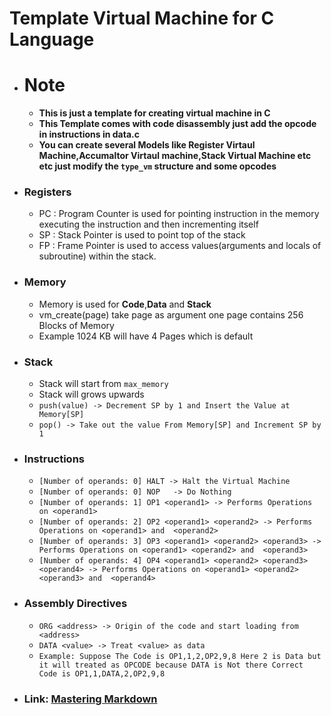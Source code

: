 # Template Virtual Machine for C Language

* # Note
    - **This is just a template for creating virtual machine in C**
    - **This Template comes with code disassembly just add the opcode in instructions in data.c**
    - **You can create several Models like Register Virtaul Machine,Accumaltor Virtaul machine,Stack Virtual Machine etc etc just modify the ```type_vm``` structure and some opcodes**

* ### Registers 
   - PC : Program Counter is used for pointing instruction in the memory executing the instruction and then incrementing itself
   - SP : Stack Pointer is used to point top of the stack
   - FP : Frame Pointer is used to access values(arguments and locals of subroutine) within the stack.
   
 * ### Memory 
    - Memory is used for **Code**,**Data** and **Stack**
    - vm_create(page) take page as argument one page contains 256 Blocks of Memory
    - Example 1024 KB will have 4 Pages which is default

* ### Stack
    - Stack will start from ```max_memory```
    - Stack will grows upwards
    - ```push(value) -> Decrement SP by 1 and Insert the Value at Memory[SP]```
    - ```pop() -> Take out the value From Memory[SP] and Increment SP by 1``` 

* ### Instructions
    - ```[Number of operands: 0] HALT -> Halt the Virtual Machine```
    - ```[Number of operands: 0] NOP   -> Do Nothing```
    - ```[Number of operands: 1] OP1 <operand1> -> Performs Operations on <operand1>```
    - ```[Number of operands: 2] OP2 <operand1> <operand2> -> Performs Operations on <operand1> and  <operand2>```
    - ```[Number of operands: 3] OP3 <operand1> <operand2> <operand3> -> Performs Operations on <operand1> <operand2> and  <operand3>```
    - ```[Number of operands: 4] OP4 <operand1> <operand2> <operand3> <operand4> -> Performs Operations on <operand1> <operand2> <operand3> and  <operand4>```
    
* ### Assembly Directives
    - ```ORG <address> -> Origin of the code and start loading from <address>```
    - ```DATA <value> -> Treat <value> as data```
    - ```Example: Suppose The Code is OP1,1,2,OP2,9,8 Here 2 is Data but it will treated as OPCODE because DATA is Not there Correct Code is OP1,1,DATA,2,OP2,9,8```

* ### Link: [Mastering Markdown](https://guides.github.com/features/mastering-markdown/)

